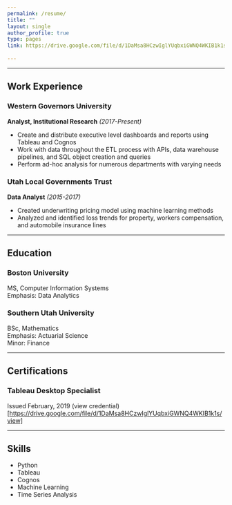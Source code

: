```yaml
---
permalink: /resume/
title: ""
layout: single
author_profile: true
type: pages
link: https://drive.google.com/file/d/1DaMsa8HCzwIglYUqbxiGWNQ4WKIB1k1s/view
      
---
```



------
## Work Experience

### **Western Governors University**
**Analyst, Institutional Research** *(2017-Present)*

* Create and distribute executive level dashboards and reports using Tableau and Cognos
* Work with data throughout the ETL process with APIs, data warehouse pipelines, and SQL object creation and queries
* Perform ad-hoc analysis for numerous departments with varying needs

### **Utah Local Governments Trust**
**Data Analyst** *(2015-2017)*

* Created underwriting pricing model using machine learning methods
* Analyzed and identified loss trends for property, workers compensation, and automobile insurance lines  

------  
## Education

### Boston University
MS, Computer Information Systems  
Emphasis: Data Analytics


### Southern Utah University
BSc, Mathematics  
Emphasis: Actuarial Science  
Minor: Finance  

------
## Certifications

### Tableau Desktop Specialist
Issued February, 2019
(view credential)[https://drive.google.com/file/d/1DaMsa8HCzwIglYUqbxiGWNQ4WKIB1k1s/view]  

------
## Skills
* Python
* Tableau
* Cognos
* Machine Learning
* Time Series Analysis



